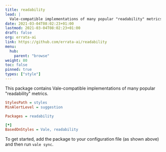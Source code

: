 ```yaml
---
title: readability
lead: |
  Vale-compatible implementations of many popular "readability" metrics.
date: 2021-03-04T08:02:23+01:00
lastmod: 2021-03-04T08:02:23+01:00
draft: false
org: errata-ai
link: https://github.com/errata-ai/readability
menu:
  hub:
    parent: "browse"
weight: 80
toc: false
pinned: true
types: ["style"]
---
```


This package contains Vale-compatible implementations of many popular
"readability" metrics.

```ini
StylesPath = styles
MinAlertLevel = suggestion

Packages = readability

[*]
BasedOnStyles = Vale, readability
```

To get started, add the package to your configuration file (as shown above)
and then run `vale sync`.
